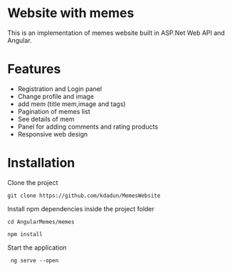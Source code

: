 <h1>Website with memes</h1>
<p>This is an implementation of memes website built in ASP.Net Web API and Angular.</p>
<h1>Features</h1>
<ul>
  <li>Registration and Login panel</li>
  <li>Change profile and image</li>
  <li>add mem (title mem,image and tags)</li>
  <li>Pagination of memes list </li>
  <li>See details of mem</li>
  <li> Panel for adding comments and rating products </li>
  <li>Responsive web design </li>
</ul>
<h1>Installation </h1>
<p>Clone the project</p>
<code>git clone https://github.com/kdadun/MemesWebsite </code>

<p>Install npm dependencies inside the project folder</p>
<code>cd AngularMemes/memes </code>

<code>npm install </code>
<br/>
<p>Start the application</p>
<code> ng serve --open </code>
